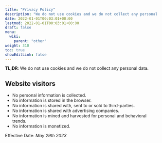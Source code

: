 ```yaml
---
title: "Privacy Policy"
description: "We do not use cookies and we do not collect any personal data."
date: 2022-01-01T00:03:01+00:00
lastmod: 2022-01-01T00:03:01+00:00
draft: false
menu:
  wiki:
    parent: "other"
weight: 310
toc: true
showEditLink: false
---
```


__TL;DR__: We do not use cookies and we do not collect any personal data.

## Website visitors

- No personal information is collected.
- No information is stored in the browser.
- No information is shared with, sent to or sold to third-parties.
- No information is shared with advertising companies.
- No information is mined and harvested for personal and behavioral trends.
- No information is monetized.

Effective Date: _May 29th 2023_
